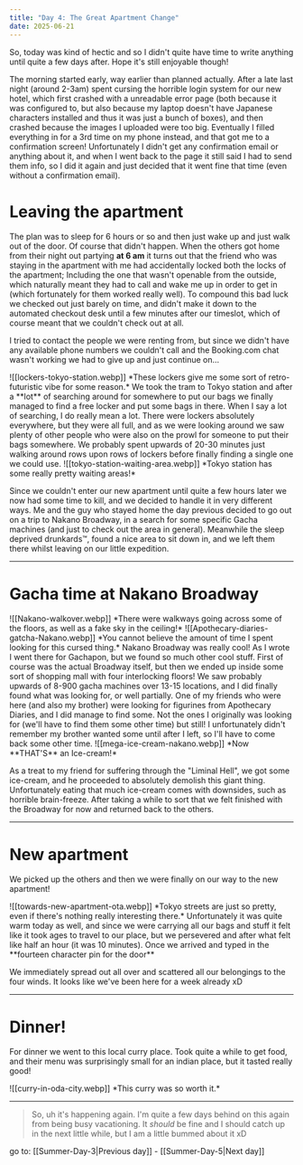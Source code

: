 ```yaml
---
title: "Day 4: The Great Apartment Change"
date: 2025-06-21
---
```


So, today was kind of hectic and so I didn't quite have time to write anything until quite a few days after. Hope it's still enjoyable though! 

The morning started early, way earlier than planned actually. After a late last night (around 2-3am) spent cursing the horrible login system for our new hotel, which first crashed with a unreadable error page (both because it was configured to, but also because my laptop doesn't have Japanese characters installed and thus it was just a bunch of boxes), and then crashed because the images I uploaded were too big. Eventually I filled everything in for a 3rd time on my phone instead, and that got me to a confirmation screen! Unfortunately I didn't get any confirmation email or anything about it, and when I went back to the page it still said I had to send them info, so I did it again and just decided that it went fine that time (even without a confirmation email).

# Leaving the apartment
The plan was to sleep for 6 hours or so and then just wake up and just walk out of the door. Of course that didn't happen. When the others got home from their night out partying **at 6 am** it turns out that the friend who was staying in the apartment with me had accidentally locked both the locks of the apartment; Including the one that wasn't openable from the outside, which naturally meant they had to call and wake me up in order to get in (which fortunately for them worked really well). To compound this bad luck we checked out just barely on time, and didn't make it down to the automated checkout desk until a few minutes after our timeslot, which of course meant that we couldn't check out at all.

I tried to contact the people we were renting from, but since we didn't have any available phone numbers we couldn't call and the Booking.com chat wasn't working we had to give up and just continue on...

<!-- lockers at the train station; sidebar -->
<span class="rightimg">
<span class="smallimg">
![[lockers-tokyo-station.webp]]
*These lockers give me some sort of retro-futuristic vibe for some reason.*
</span>
</span>
We took the tram to Tokyo station and after a **lot** of searching around for somewhere to put our bags we finally managed to find a free locker and put some bags in there. When I say a lot of searching, I do really mean a lot. There were lockers absolutely everywhere, but they were all full, and as we were looking around we saw plenty of other people who were also on the prowl for someone to put their bags somewhere. We probably spent upwards of 20-30 minutes just walking around rows upon rows of lockers before finally finding a single one we could use.

<!-- Waiting area we left the others at -->
<span class="leftimg">
<span class="smallimg">
![[tokyo-station-waiting-area.webp]]
*Tokyo station has some really pretty waiting areas!*
</span>
</span>

Since we couldn't enter our new apartment until quite a few hours later we now had some time to kill, and we decided to handle it in very different ways. Me and the guy who stayed home the day previous decided to go out on a trip to Nakano Broadway, in a search for some specific Gacha machines (and just to check out the area in general). 
Meanwhile the sleep deprived drunkards™, found a nice area to sit down in, and we left them there whilst leaving on our little expedition.

---

# Gacha time at Nakano Broadway
<!-- pic of the walkway -->
<span class="centerimg">
![[Nakano-walkover.webp]]
*There were walkways going across some of the floors, as well as a fake sky in the ceiling!*
</span>
<!-- Apothecary Diaries Gachapon; sidebar -->
<span class="rightimg">
<span class="smallimg">
![[Apothecary-diaries-gatcha-Nakano.webp]]
*You cannot believe the amount of time I spent looking for this cursed thing.*
</span>
</span>
Nakano Broadway was really cool! As I wrote I went there for Gachapon, but we found so much other cool stuff. First of course was the actual Broadway itself, but then we ended up inside some sort of shopping mall with four interlocking floors! We saw probably upwards of 8-900 gacha machines over 13-15 locations, and I did finally found what  was looking for, or well partially. One of my friends who were here (and also my brother) were looking for figurines from Apothecary Diaries, and I did manage to find some. Not the ones I originally was looking for (we'll have to find them some other time) but still! I unfortunately didn't remember my brother wanted some until after I left, so I'll have to come back some other time.
<!-- Ice cream moment -->
<span class="leftimg">
<span class="smallimg">
![[mega-ice-cream-nakano.webp]]
*Now **THAT'S** an Ice-cream!*
</span>
</span>

As a treat to my friend for suffering through the "Liminal Hell", we got some ice-cream, and he proceeded to absolutely demolish this giant thing. Unfortunately eating that much ice-cream comes with downsides, such as horrible brain-freeze. After taking a while to sort that we felt finished with the Broadway for now and returned back to the others.

---


# New apartment
We picked up the others and then we were finally on our way to the new apartment!
<!-- Ice cream moment -->
<span class="rightimg">
<span class="smallimg">
![[towards-new-apartment-ota.webp]]
*Tokyo streets are just so pretty, even if there's nothing really interesting there.*
</span>
</span>
Unfortunately it was quite warm today as well, and since we were carrying all our bags and stuff it felt like it took ages to travel to our place, but we persevered and after what felt like half an hour (it was 10 minutes). Once we arrived and typed in the **fourteen character pin for the door**

We immediately spread out all over and scattered all our belongings to the four winds. It looks like we've been here for a week already xD
<!-- Apartment pic -->

---

# Dinner!
For dinner we went to this local curry place. Took quite a while to get food, and their menu was surprisingly small for an indian place, but it tasted really good!
<!-- Ice cream moment -->
<span class="centerimg">
![[curry-in-oda-city.webp]]
*This curry was so worth it.*
</span>

---

> So, uh it's happening again. I'm quite a few days behind on this again from being busy vacationing. It *should* be fine and I should catch up in the next little while, but I am a little bummed about it xD

go to: [[Summer-Day-3|Previous day]] - [[Summer-Day-5|Next day]]